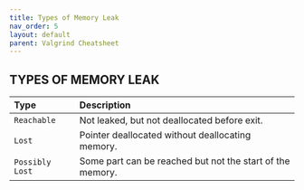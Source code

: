 ```yaml
---
title: Types of Memory Leak
nav_order: 5
layout: default
parent: Valgrind Cheatsheet
---
```


## **TYPES OF MEMORY LEAK**

| Type | Description |
| :--- | :---------- |
| `Reachable`     | Not leaked, but not deallocated before exit.              |
| `Lost`          | Pointer deallocated without deallocating memory.          |
| `Possibly Lost` | Some part can be reached but not the start of the memory. |
